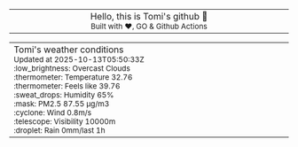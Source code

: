 
<div align="center">
<table>
<tbody>
<td align="center">
<img width="2000" height="0"><br>
Hello, this is Tomi's github 👋<br>
<sup>Built with ❤️, GO & Github Actions</sup><br>
<img width="2000" height="0">
</td>
</tbody>
</table>
</div>
<table>
<tbody>
<td align="left">
<img width="2000" height="0"><br>
Tomi's weather conditions<br>
<sup>Updated at 2025-10-13T05:50:33Z</sup><br>
<sup>:low_brightness: Overcast Clouds</sup><br>
<sup>:thermometer: Temperature 32.76 </sup><br>
<sup>:thermometer: Feels like 39.76</sup><br>
<sup>:sweat_drops: Humidity 65%</sup><br>
<sup>:mask: PM2.5 87.55 μg/m3</sup><br>
<sup>:cyclone: Wind 0.8m/s </sup><br>
<sup>:telescope: Visibility 10000m </sup><br>
<sup>:droplet: Rain 0mm/last 1h </sup><br>
<img width="2000" height="0">
</td>
<td align="left">
<img width="2000" height="0"><br>
<br>
<img width="2000" height="0">
</td>
</tbody>
</table>
</div>
    